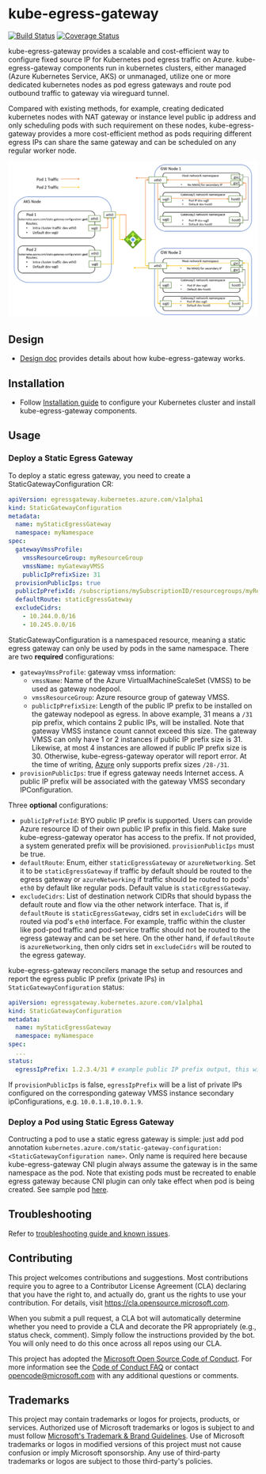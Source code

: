 # kube-egress-gateway
[![Build Status](https://msazure.visualstudio.com/CloudNativeCompute/_apis/build/status%2FAKS%2Fkube-egress-gateway%2FAzure.kube-egress-gateway-e2e?branchName=main)](https://msazure.visualstudio.com/CloudNativeCompute/_build/latest?definitionId=319204&branchName=main)
[![Coverage Status](https://coveralls.io/repos/github/Azure/kube-egress-gateway/badge.svg)](https://coveralls.io/github/Azure/kube-egress-gateway)

kube-egress-gateway provides a scalable and cost-efficient way to configure fixed source IP for Kubernetes pod egress traffic on Azure.
kube-egress-gateway components run in kubernetes clusters, either managed (Azure Kubernetes Service, AKS) or unmanaged, utilize one or more dedicated kubernetes nodes as pod egress gateways and route pod outbound traffic to gateway via wireguard tunnel.

Compared with existing methods, for example, creating dedicated kubernetes nodes with NAT gateway or instance level public ip address and only scheduling pods with such requirement on these nodes, kube-egress-gateway provides a more cost-efficient method as pods requiring different egress IPs can share the same gateway and can be scheduled on any regular worker node. 

![Kube Egress Gateway](docs/images/kube_egress_gateway.png)

## Design

* [Design doc](docs/design.md) provides details about how kube-egress-gateway works. 

## Installation

* Follow [Installation guide](docs/install.md) to configure your Kubernetes cluster and install kube-egress-gateway components.

## Usage

### Deploy a Static Egress Gateway

To deploy a static egress gateway, you need to create a StaticGatewayConfiguration CR:
```yaml
apiVersion: egressgateway.kubernetes.azure.com/v1alpha1
kind: StaticGatewayConfiguration
metadata:
  name: myStaticEgressGateway
  namespace: myNamespace
spec:
  gatewayVmssProfile:
    vmssResourceGroup: myResourceGroup
    vmssName: myGatewayVMSS
    publicIpPrefixSize: 31
  provisionPublicIps: true
  publicIpPrefixId: /subscriptions/mySubscriptionID/resourcegroups/myResourceGroup/providers/Microsoft.Network/publicipprefixes/myPIPPrefix
  defaultRoute: staticEgressGateway
  excludeCidrs:
    - 10.244.0.0/16
    - 10.245.0.0/16
```
StaticGatewayConfiguration is a namespaced resource, meaning a static egress gateway can only be used by pods in the same namespace. There are two **required** configurations: 

* `gatewayVmssProfile`: gateway vmss information:
  * `vmssName`: Name of the Azure VirtualMachineScaleSet (VMSS) to be used as gateway nodepool.
  * `vmssResourceGroup`: Azure resource group of gateway VMSS.
  * `publicIpPrefixSize`: Length of the public IP prefix to be installed on the gateway nodepool as egress. In above example, 31 means a `/31` pip prefix, which contains 2 public IPs, will be installed. Note that gateway VMSS instance count cannot exceed this size. The gateway VMSS can only have 1 or 2 instances if public IP prefix size is 31. Likewise, at most 4 instances are allowed if public IP prefix size is 30. Otherwise, kube-egress-gateway operator will report error. At the time of writing, [Azure](https://learn.microsoft.com/en-us/azure/virtual-network/ip-services/public-ip-address-prefix#prefix-sizes) only supports prefix sizes `/28-/31`.
* `provisionPublicIps`: true if egress gateway needs Internet access. A public IP prefix will be associated with the gateway VMSS secondary IPConfiguration.

Three **optional** configurations:
* `publicIpPrefixId`: BYO public IP prefix is supported. Users can provide Azure resource ID of their own public IP prefix in this field. Make sure kube-egress-gateway operator has access to the prefix. If not provided, a system generated prefix will be provisioned. `provisionPublicIps` must be true.
* `defaultRoute`: Enum, either `staticEgressGateway` or `azureNetworking`. Set it to be `staticEgressGateway` if traffic by default should be routed to the egress gateway or `azureNetworking` if traffic should be routed to pods' `eth0` by default like regular pods. Default value is `staticEgressGateway`.
* `excludeCidrs`: List of destination network CIDRs that should bypass the default route and flow via the other network interface. That is, if `defaultRoute` is `staticEgressGateway`, cidrs set in `excludeCidrs` will be routed via pod's `eth0` interface. For example, traffic within the cluster like pod-pod traffic and pod-service traffic should not be routed to the egress gateway and can be set here. On the other hand, if `defaultRoute` is `azureNetworking`, then only cidrs set in `excludeCidrs` will be routed to the egress gateway.

kube-egress-gateway reconcilers manage the setup and resources and report the egress public IP prefix (private IPs) in `StaticGatewayConfiguration` status:
```yaml
apiVersion: egressgateway.kubernetes.azure.com/v1alpha1
kind: StaticGatewayConfiguration
metadata:
  name: myStaticEgressGateway
  namespace: myNamespace
spec:
  ...
status:
  egressIpPrefix: 1.2.3.4/31 # example public IP prefix output, this will be pods' egress IPNet
```
If `provisionPublicIps` is false, `egressIpPrefix` will be a list of private IPs configured on the corresponding gateway VMSS instance secondary ipConfigurations, e.g. `10.0.1.8,10.0.1.9`.

### Deploy a Pod using Static Egress Gateway

Contructing a pod to use a static egress gateway is simple: just add pod annotation `kubernetes.azure.com/static-gateway-configuration: <StaticGatewayConfiguration name>`. Only name is required here because kube-egress-gateway CNI plugin always assume the gateway is in the same namespace as the pod. Note that existing pods must be recreated to enable egress gateway because CNI plugin can only take effect when pod is being created. See sample pod [here](docs/samples/sample_pod.yaml).

## Troubleshooting

Refer to [troubleshooting guide and known issues](docs/troubleshooting.md).


## Contributing

This project welcomes contributions and suggestions.  Most contributions require you to agree to a
Contributor License Agreement (CLA) declaring that you have the right to, and actually do, grant us
the rights to use your contribution. For details, visit https://cla.opensource.microsoft.com.

When you submit a pull request, a CLA bot will automatically determine whether you need to provide
a CLA and decorate the PR appropriately (e.g., status check, comment). Simply follow the instructions
provided by the bot. You will only need to do this once across all repos using our CLA.

This project has adopted the [Microsoft Open Source Code of Conduct](https://opensource.microsoft.com/codeofconduct/).
For more information see the [Code of Conduct FAQ](https://opensource.microsoft.com/codeofconduct/faq/) or
contact [opencode@microsoft.com](mailto:opencode@microsoft.com) with any additional questions or comments.

## Trademarks

This project may contain trademarks or logos for projects, products, or services. Authorized use of Microsoft 
trademarks or logos is subject to and must follow 
[Microsoft's Trademark & Brand Guidelines](https://www.microsoft.com/en-us/legal/intellectualproperty/trademarks/usage/general).
Use of Microsoft trademarks or logos in modified versions of this project must not cause confusion or imply Microsoft sponsorship.
Any use of third-party trademarks or logos are subject to those third-party's policies.
